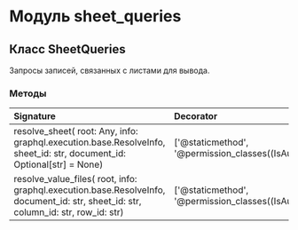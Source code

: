 # Модуль sheet_queries



## Класс SheetQueries

Запросы записей, связанных с листами для вывода.

### Методы

| Signature                                                                                                                          | Decorator                                                    | Docstring |
| :--------------------------------------------------------------------------------------------------------------------------------- | :----------------------------------------------------------- | :-------- |
| resolve_sheet( root: Any, info: graphql.execution.base.ResolveInfo, sheet_id: str, document_id: Optional[str] = None)              | ['@staticmethod', '@permission_classes((IsAuthenticated,))'] | -         |
| resolve_value_files( root, info: graphql.execution.base.ResolveInfo, document_id: str, sheet_id: str, column_id: str, row_id: str) | ['@staticmethod', '@permission_classes((IsAuthenticated,))'] | -         |